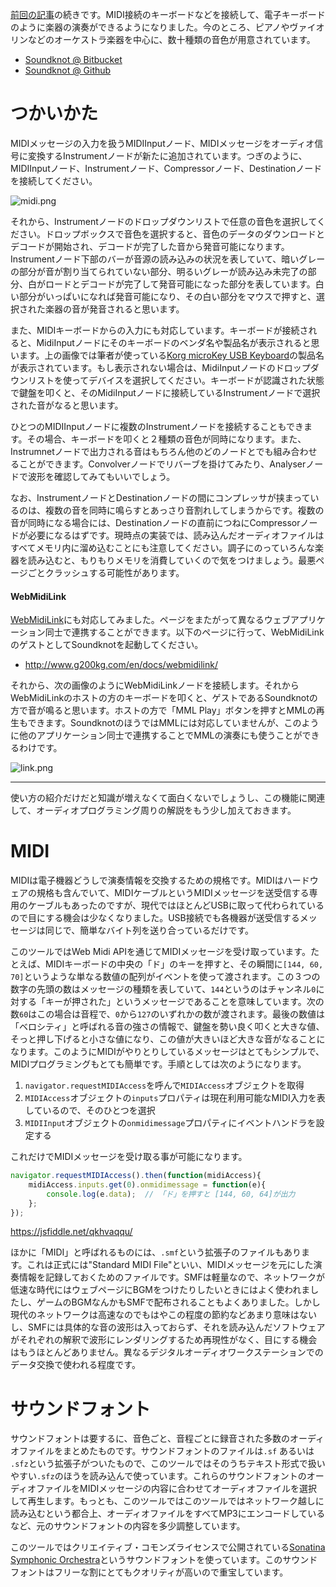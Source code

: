 <!-- {
  "id": "c8dc4880d5621cfad250",
  "created_at": "2016-01-14T20:55:26+09:00",
  "tags": [
    {
      "name": "JavaScript",
      "versions": []
    },
    {
      "name": "WebAudioAPI",
      "versions": []
    },
    {
      "name": "MIDI",
      "versions": []
    },
    {
      "name": "purescript",
      "versions": []
    },
    {
      "name": "WebMIDIAPI",
      "versions": []
    }
  ],
  "title": "Web Audio APIを使ってブラウザで音楽や音声にエフェクトをかけられるツールを作りました。(2) サウンドフォント"
} -->


[前回の記事](http://qiita.com/hiruberuto/items/72236dfb8476cd490e01)の続きです。MIDI接続のキーボードなどを接続して、電子キーボードのように楽器の演奏ができるようになりました。今のところ、ピアノやヴァイオリンなどのオーケストラ楽器を中心に、数十種類の音色が用意されています。

* [Soundknot @ Bitbucket](http://hiruberuto.bitbucket.org/soundknot/)
* [Soundknot @ Github](https://aratama.github.io/soundknot/)

# つかいかた

MIDIメッセージの入力を扱うMIDIInputノード、MIDIメッセージをオーディオ信号に変換するInstrumentノードが新たに追加されています。つぎのように、MIDIInputノード、Instrumentノード、Compressorノード、Destinationノードを接続してください。

![midi.png](https://qiita-image-store.s3.amazonaws.com/0/64695/fac4af43-f2b4-4814-a6a2-8ddc53530d1f.png)


それから、Instrumentノードのドロップダウンリストで任意の音色を選択してください。ドロップボックスで音色を選択すると、音色のデータのダウンロードとデコードが開始され、デコードが完了した音から発音可能になります。Instrumentノード下部のバーが音源の読み込みの状況を表していて、暗いグレーの部分が音が割り当てられていない部分、明るいグレーが読み込み未完了の部分、白がロードとデコードが完了して発音可能になった部分を表しています。白い部分がいっぱいになれば発音可能になり、その白い部分をマウスで押すと、選択された楽器の音が発音されると思います。

また、MIDIキーボードからの入力にも対応しています。キーボードが接続されると、MidiInputノードにそのキーボードのベンダ名や製品名が表示されると思います。上の画像では筆者が使っている[Korg microKey USB Keyboard](http://www.korg.co.jp/Product/Controller/microKEY/)の製品名が表示されています。もし表示されない場合は、MidiInputノードのドロップダウンリストを使ってデバイスを選択してください。キーボードが認識された状態で鍵盤を叩くと、そのMidiInputノードに接続しているInstrumentノードで選択された音がなると思います。

ひとつのMIDIInputノードに複数のInstrumentノードを接続することもできます。その場合、キーボードを叩くと２種類の音色が同時になります。また、Instrumnetノードで出力される音はもちろん他のどのノードとでも組み合わせることができます。Convolverノードでリバーブを掛けてみたり、Analyserノードで波形を確認してみてもいいでしょう。

なお、InstrumentノードとDestinationノードの間にコンプレッサが挟まっているのは、複数の音を同時に鳴らすとあっさり音割れしてしまうからです。複数の音が同時になる場合には、Destinationノードの直前につねにCompressorノードが必要になるはずです。現時点の実装では、読み込んだオーディオファイルはすべてメモリ内に溜め込むことにも注意してください。調子にのっていろんな楽器を読み込むと、もりもりメモリを消費していくので気をつけましょう。最悪ページごとクラッシュする可能性があります。

#### WebMidiLink

[WebMidiLink](http://www.g200kg.com/en/docs/webmidilink/)にも対応してみました。ページをまたがって異なるウェブアプリケーション同士で連携することができます。以下のページに行って、WebMidiLinkのゲストとしてSoundknotを起動してください。

* http://www.g200kg.com/en/docs/webmidilink/

それから、次の画像のようにWebMidiLinkノードを接続します。それからWebMidiLinkのホストの方のキーボードを叩くと、ゲストであるSoundknotの方で音が鳴ると思います。ホストの方で「MML Play」ボタンを押すとMMLの再生もできます。SoundknotのほうではMMLには対応していませんが、このように他のアプリケーション同士で連携することでMMLの演奏にも使うことができるわけです。

![link.png](https://qiita-image-store.s3.amazonaws.com/0/64695/fb00d0d8-2f66-05e6-6889-e2a5fe2ff0e5.png)





----

使い方の紹介だけだと知識が増えなくて面白くないでしょうし、この機能に関連して、オーディオプログラミング周りの解説をもう少し加えておきます。

# MIDI

MIDIは電子機器どうしで演奏情報を交換するための規格です。MIDIはハードウェアの規格も含んでいて、MIDIケーブルというMIDIメッセージを送受信する専用のケーブルもあったのですが、現代ではほとんどUSBに取って代わられているので目にする機会は少なくなりました。USB接続でも各機器が送受信するメッセージは同じで、簡単なバイト列を送り合っているだけです。

このツールではWeb Midi APIを通じてMIDIメッセージを受け取っています。たとえば、MIDIキーボードの中央の「ド」のキーを押すと、その瞬間に`[144, 60, 70]`というような単なる数値の配列がイベントを使って渡されます。この３つの数字の先頭の数はメッセージの種類を表していて、`144`というのはチャンネル`0`に対する「キーが押された」というメッセージであることを意味しています。次の数`60`はこの場合は音程で、`0`から`127`のいずれかの数が渡されます。最後の数値は「ベロシティ」と呼ばれる音の強さの情報で、鍵盤を勢い良く叩くと大きな値、そっと押し下げると小さな値になり、この値が大きいほど大きな音がなることになります。このようにMIDIがやりとりしているメッセージはとてもシンプルで、MIDIプログラミングもとても簡単です。手順としては次のようになります。

1. `navigator.requestMIDIAccess`を呼んで`MIDIAccess`オブジェクトを取得
2. `MIDIAccess`オブジェクトの`inputs`プロパティは現在利用可能なMIDI入力を表しているので、そのひとつを選択
3. `MIDIInput`オブジェクトの`onmidimessage`プロパティにイベントハンドラを設定する

これだけでMIDIメッセージを受け取る事が可能になります。

```js
navigator.requestMIDIAccess().then(function(midiAccess){
    midiAccess.inputs.get(0).onmidimessage = function(e){
        console.log(e.data);  // 「ド」を押すと [144, 60, 64]が出力
    };
});
```
https://jsfiddle.net/qkhvaqqu/

ほかに「MIDI」と呼ばれるものには、`.smf`という拡張子のファイルもあります。これは正式には"Standard MIDI File"といい、MIDIメッセージを元にした演奏情報を記録しておくためのファイルです。SMFは軽量なので、ネットワークが低速な時代にはウェブページにBGMをつけたりしたいときにはよく使われましたし、ゲームのBGMなんかもSMFで配布されることもよくありました。しかし現代のネットワークは高速なのでもはやこの程度の節約などあまり意味はないし、SMFには具体的な音の波形は入っておらず、それを読み込んだソフトウェアがそれぞれの解釈で波形にレンダリングするため再現性がなく、目にする機会はもうほとんどありません。異なるデジタルオーディオワークステーションでのデータ交換で使われる程度です。




# サウンドフォント

サウンドフォントは要するに、音色ごと、音程ごとに録音された多数のオーディオファイルをまとめたものです。サウンドフォントのファイルは`.sf` あるいは `.sfz`という拡張子がついたもので、このツールではそのうちテキスト形式で扱いやすい`.sfz`のほうを読み込んで使っています。これらのサウンドフォントのオーディオファイルをMIDIメッセージの内容に合わせてオーディオファイルを選択して再生します。もっとも、このツールではこのツールではネットワーク越しに読み込むという都合上、オーディオファイルをすべてMP3にエンコードしているなど、元のサウンドフォントの内容を多少調整しています。

このツールではクリエイティブ・コモンズライセンスで公開されている[Sonatina Symphonic Orchestra](http://sso.mattiaswestlund.net/)というサウンドフォントを使っています。このサウンドフォントはフリーな割にとてもクオリティが高いので重宝しています。

